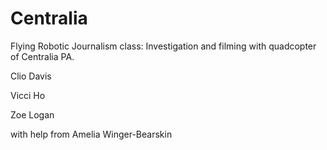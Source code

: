 Centralia
=========

Flying Robotic Journalism class: Investigation and filming with quadcopter of Centralia PA.

Clio Davis

Vicci Ho

Zoe Logan

with help from Amelia Winger-Bearskin
